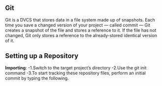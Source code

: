 ## Git

Git is a DVCS that stores data in a file system made up of snapshots. Each time you save a changed version of your project — called commit — Git creates a snapshot of the file and stores a reference to it. If the file has not changed, Git only stores a reference to the already-stored identical version of it.

## Setting up a Repository
**Importing**: 
  -1.Switch to the target project’s directory
  -2.Use the git init command
  -3.To start tracking these repository files, perform an initial commit by typing the following.
